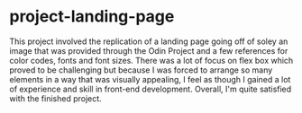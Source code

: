 # project-landing-page

This project involved the replication of a landing page going off of soley an image that was provided through the Odin Project and a few references for color codes, fonts and font sizes. There was a lot of focus on flex box which proved to be challenging but because I was forced to arrange so many elements in a way that was visually appealing, I feel as though I gained a lot of experience and skill in front-end development. Overall, I'm quite satisfied with the finished project. 
